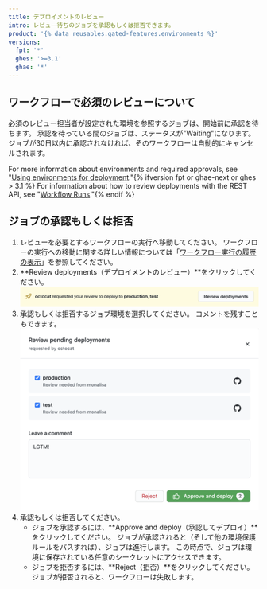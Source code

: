```yaml
---
title: デプロイメントのレビュー
intro: レビュー待ちのジョブを承認もしくは拒否できます。
product: '{% data reusables.gated-features.environments %}'
versions:
  fpt: '*'
  ghes: '>=3.1'
  ghae: '*'
---
```



## ワークフローで必須のレビューについて

必須のレビュー担当者が設定された環境を参照するジョブは、開始前に承認を待ちます。 承認を待っている間のジョブは、ステータスが"Waiting"になります。 ジョブが30日以内に承認されなければ、そのワークフローは自動的にキャンセルされます。

For more information about environments and required approvals, see "[Using environments for deployment](/actions/deployment/using-environments-for-deployment)."{% ifversion fpt or ghae-next or ghes > 3.1 %} For information about how to review deployments with the REST API, see "[Workflow Runs](/rest/reference/actions#workflow-runs)."{% endif %}

## ジョブの承認もしくは拒否

1. レビューを必要とするワークフローの実行へ移動してください。 ワークフローの実行への移動に関する詳しい情報については「[ワークフロー実行の履歴の表示](/actions/managing-workflow-runs/viewing-workflow-run-history)」を参照してください。
2. **Review deployments（デプロイメントのレビュー）**をクリックしてください。 ![デプロイメントのレビュー](/assets/images/actions-review-deployments.png)
3. 承認もしくは拒否するジョブ環境を選択してください。 コメントを残すこともできます。 ![デプロイメントの承認](/assets/images/actions-approve-deployments.png)
4. 承認もしくは拒否してください。
   - ジョブを承認するには、**Approve and deploy（承認してデプロイ）**をクリックしてください。 ジョブが承認されると（そして他の環境保護ルールをパスすれば）、ジョブは進行します。 この時点で、ジョブは環境に保存されている任意のシークレットにアクセスできます。
   - ジョブを拒否するには、**Reject（拒否）**をクリックしてください。 ジョブが拒否されると、ワークフローは失敗します。
